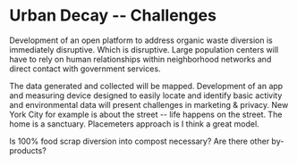 Urban Decay -- Challenges
=========

Development of an open platform to address organic waste diversion is immediately disruptive. Which is disruptive. Large population centers will have to rely on human relationships within neighborhood networks and direct contact with government services. 

The data generated and collected will be mapped. Development of an app and measuring device designed to easily locate and identify basic activity and environmental data will present challenges in marketing & privacy. New York City for example is about the street -- life happens on the street. The home is a sanctuary. Placemeters approach is I think a great model.

Is 100% food scrap diversion into compost necessary? Are there other by-products?